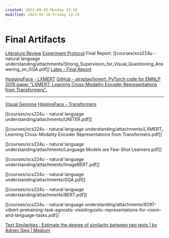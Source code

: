 ```yaml
---
created: 2022-09-05-Monday 22:18
modified: 2023-03-10-Friday 23:15
---
```


# Final Artifacts

[Literature Review](https://docs.google.com/document/d/1FUrTYLVC_bkAad8fXlPP7tmlIu_2wMB2EMZZBQt-4UQ/edit)
[Experiment Protocol](https://docs.google.com/document/d/1QUc_UAtlNAUTXViVii8wcMSMn7IzTvSaUD53CWkRX-k/edit)
Final Report: [[courses/xcs224u - natural language understanding/attachments/Strong_Supervision_for_Visual_Questioning_Answering_on_GQA.pdf]]
[Latex - Final Report](https://www.overleaf.com/project/5f912cf53ed69d000192061d)

[HuggingFace - LXMERT](https://huggingface.co/docs/transformers/main/model_doc/lxmert)
[GitHub - airsplay/lxmert: PyTorch code for EMNLP 2019 paper "LXMERT: Learning Cross-Modality Encoder Representations from Transformers".](https://github.com/airsplay/lxmert)

---

[Visual Genome](https://visualgenome.org/static/paper/Visual_Genome.pdf)
[HiggingFace - Transformers](https://huggingface.co/docs/transformers/index)

[[courses/xcs224u - natural language understanding/attachments/UNITER.pdf]]

[[courses/xcs224u - natural language understanding/attachments/LXMERT_ Learning Cross-Modality Encoder Representations from Transformers.pdf]]

[[courses/xcs224u - natural language understanding/attachments/Language Models are Few-Shot Learners.pdf]]

[[courses/xcs224u - natural language understanding/attachments/ImageBERT.pdf]]

[[courses/xcs224u - natural language understanding/attachments/GQA.pdf]]

[[courses/xcs224u - natural language understanding/attachments/BERT.pdf]]

[[courses/xcs224u - natural language understanding/attachments/8297-vilbert-pretraining-task-agnostic-visiolinguistic-representations-for-vision-and-language-tasks.pdf]]

[Text Similarities : Estimate the degree of similarity between two texts | by Adrien Sieg | Medium](https://medium.com/@adriensieg/text-similarities-da019229c894)
